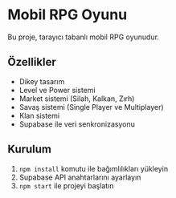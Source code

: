 # Mobil RPG Oyunu

Bu proje, tarayıcı tabanlı mobil RPG oyunudur.

## Özellikler
- Dikey tasarım
- Level ve Power sistemi
- Market sistemi (Silah, Kalkan, Zırh)
- Savaş sistemi (Single Player ve Multiplayer)
- Klan sistemi
- Supabase ile veri senkronizasyonu

## Kurulum
1. `npm install` komutu ile bağımlılıkları yükleyin
2. Supabase API anahtarlarını ayarlayın
3. `npm start` ile projeyi başlatın
